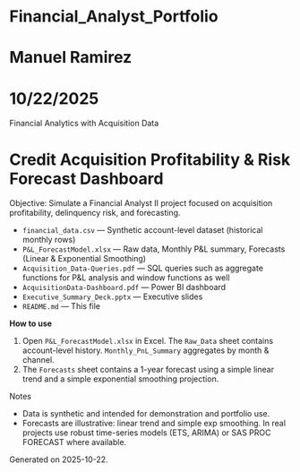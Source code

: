 # Financial_Analyst_Portfolio
# Manuel Ramirez
# 10/22/2025
Financial Analytics with Acquisition Data

# Credit Acquisition Profitability & Risk Forecast Dashboard
Objective: Simulate a Financial Analyst II project focused on acquisition profitability, delinquency risk, and forecasting.

- `financial_data.csv` — Synthetic account-level dataset (historical monthly rows)
- `P&L_ForecastModel.xlsx` — Raw data, Monthly P&L summary, Forecasts (Linear & Exponential Smoothing)
- `Acquisition_Data-Queries.pdf` — SQL queries such as aggregate functions for P&L analysis and window functions as well
- `AcquisitionData-Dashboard.pdf` — Power BI dashboard 
- `Executive_Summary_Deck.pptx` — Executive slides 
- `README.md` — This file

**How to use**
1. Open `P&L_ForecastModel.xlsx` in Excel. The `Raw_Data` sheet contains account-level history. `Monthly_PnL_Summary` aggregates by month & channel.
2. The `Forecasts` sheet contains a 1-year forecast using a simple linear trend and a simple exponential smoothing projection.

Notes
- Data is synthetic and intended for demonstration and portfolio use.
- Forecasts are illustrative: linear trend and simple exp smoothing. In real projects use robust time-series models (ETS, ARIMA) or SAS PROC FORECAST where available.

Generated on 2025-10-22.
